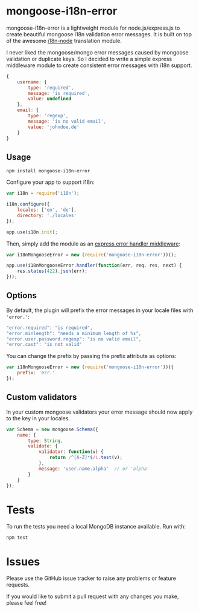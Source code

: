# mongoose-i18n-error

mongoose-i18n-error is a lightweight module for node.js/express.js to create beautiful mongoose i18n validation error messages.
It is built on top of the awesome [i18n-node](https://github.com/mashpie/i18n-node) translation module.

I never liked the mongoose/mongo error messages caused by mongoose validation or duplicate keys. So I decided to write a simple express middleware module to create consistent error messages with i18n support.

```js
{
	username: {
		type: 'required',
		message: 'is required',
		value: undefined
	},
	email: {
		type: 'regexp',
		message: 'is no valid email',
		value: 'johndoe.de'
	}
}
```

## Usage

```
npm install mongoose-i18n-error
```

Configure your app to support i18n:

```js
var i18n = require('i18n');

i18n.configure({
	locales: ['en', 'de'],
	directory: './locales'
});

app.use(i18n.init);
```

Then, simply add the module as an [express error handler middleware](http://expressjs.com/en/guide/error-handling.html):

```js
var i18nMongooseError = new (require('mongoose-i18n-error'))();

app.use(i18nMongooseError.handler(function(err, req, res, next) {
	res.status(422).json(err);
}));
```

## Options

By default, the plugin will prefix the error messages in your locale files with `'error.'`:

```js
"error.required": "is required",
"error.minlength": "needs a minimum length of %s",
"error.user.password.regexp": "is no valid email",
"error.cast": "is not valid"
```

You can change the prefix by passing the prefix attribute as options:

```js
var i18nMongooseError = new (require('mongoose-i18n-error'))({
	prefix: 'err.'
});
```

## Custom validators

In your custom mongoose validators your error message should now apply to the key in your locales.

```js
var Schema = new mongoose.Schema({
	name: {
		type: String,
		validate: {
			validator: function(v) {
				return /^[A-Z]*$/i.test(v);
			},
			message: 'user.name.alpha'	// or 'alpha'
		}
	}
});
```

# Tests

To run the tests you need a local MongoDB instance available. Run with:

```
npm test
```

# Issues

Please use the GitHub issue tracker to raise any problems or feature requests.

If you would like to submit a pull request with any changes you make, please feel free!
